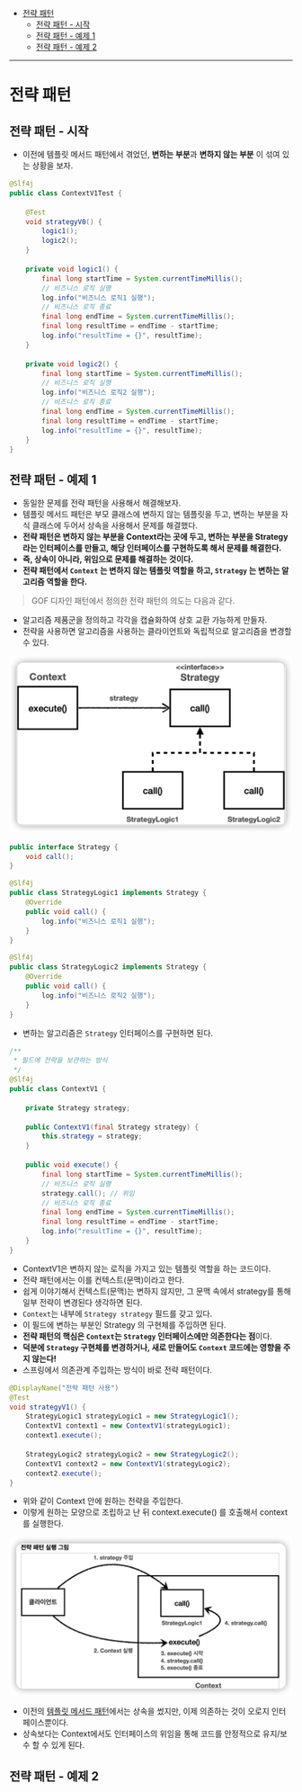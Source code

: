 - [전략 패턴](#전략-패턴)
  - [전략 패턴 - 시작](#전략-패턴---시작)
  - [전략 패턴 - 예제 1](#전략-패턴---예제-1)
  - [전략 패턴 - 예제 2](#전략-패턴---예제-2)

---

# 전략 패턴
## 전략 패턴 - 시작

- 이전에 템플릿 메서드 패턴에서 겪었던, **변하는 부분**과 **변하지 않는 부분** 이 섞여 있는 상황을 보자.

```java
@Slf4j
public class ContextV1Test {
    
    @Test
    void strategyV0() {
        logic1();
        logic2();
    }

    private void logic1() {
        final long startTime = System.currentTimeMillis();
        // 비즈니스 로직 실행
        log.info("비즈니스 로직1 실행");
        // 비즈니스 로직 종료
        final long endTime = System.currentTimeMillis();
        final long resultTime = endTime - startTime;
        log.info("resultTime = {}", resultTime);
    }

    private void logic2() {
        final long startTime = System.currentTimeMillis();
        // 비즈니스 로직 실행
        log.info("비즈니스 로직2 실행");
        // 비즈니스 로직 종료
        final long endTime = System.currentTimeMillis();
        final long resultTime = endTime - startTime;
        log.info("resultTime = {}", resultTime);
    }
}
```

## 전략 패턴 - 예제 1

- 동일한 문제를 전략 패턴을 사용해서 해결해보자.
- 템플릿 메서드 패턴은 부모 클래스에 변하지 않는 템플릿을 두고, 변하는 부분을 자식 클래스에 두어서 상속을 사용해서 문제를 해결했다.
- **전략 패턴은 변하지 않는 부분을 Context라는 곳에 두고, 변하는 부분을 Strategy라는 인터페이스를 만들고, 해당 인터페이스를 구현하도록 해서 문제를 해결한다.**
- **즉, 상속이 아니라, 위임으로 문제를 해결하는 것이다.**
- **전략 패턴에서 `Context` 는 변하지 않는 템플릿 역할을 하고, `Strategy` 는 변하는 알고리즘 역할을 한다.**


> GOF 디자인 패턴에서 정의한 전략 패턴의 의도는 다음과 같다.

- 알고리즘 제품군을 정의하고 각각을 캡슐화하여 상호 교환 가능하게 만들자.
- 전략을 사용하면 알고리즘을 사용하는 클라이언트와 독립적으로 알고리즘을 변경할 수 있다.

![](/images/2022-04-25-03-42-39.png)

```java
public interface Strategy {
    void call();
}
```

```java
@Slf4j
public class StrategyLogic1 implements Strategy {
    @Override
    public void call() {
        log.info("비즈니스 로직1 실행");
    }
}
```

```java
@Slf4j
public class StrategyLogic2 implements Strategy {
    @Override
    public void call() {
        log.info("비즈니스 로직2 실행");
    }
}
```

- 변하는 알고리즘은 `Strategy` 인터페이스를 구현하면 된다.

```java
/**
 * 필드에 전략을 보관하는 방식
 */
@Slf4j
public class ContextV1 {

    private Strategy strategy;

    public ContextV1(final Strategy strategy) {
        this.strategy = strategy;
    }

    public void execute() {
        final long startTime = System.currentTimeMillis();
        // 비즈니스 로직 실행
        strategy.call(); // 위임
        // 비즈니스 로직 종료
        final long endTime = System.currentTimeMillis();
        final long resultTime = endTime - startTime;
        log.info("resultTime = {}", resultTime);
    }
}
```

- ContextV1은 변하지 않는 로직을 가지고 있는 템플릿 역할을 하는 코드이다.
- 전략 패턴에서는 이를 컨텍스트(문맥)이라고 한다.
- 쉽게 이야기해서 컨텍스트(문맥)는 변하지 않지만, 그 문맥 속에서 strategy를 통해 일부 전략이 변경된다 생각하면 된다.
- `Context`는 내부에 `Strategy strategy` 필드를 갖고 있다.
- 이 필드에 변하는 부분인 Strategy 의 구현체를 주입하면 된다.
- **전략 패턴의 핵심은 `Context`는 `Strategy` 인터페이스에만 의존한다는 점**이다.
- **덕분에 `Strategy` 구현체를 변경하거나, 새로 만들어도 `Context` 코드에는 영향을 주지 않는다!**
- 스프링에서 의존관계 주입하는 방식이 바로 전략 패턴이다.

```java
@DisplayName("전략 패턴 사용")
@Test
void strategyV1() {
    StrategyLogic1 strategyLogic1 = new StrategyLogic1();
    ContextV1 context1 = new ContextV1(strategyLogic1);
    context1.execute();

    StrategyLogic2 strategyLogic2 = new StrategyLogic2();
    ContextV1 context2 = new ContextV1(strategyLogic2);
    context2.execute();
}
```

- 위와 같이 Context 안에 원하는 전략을 주입한다.
- 이렇게 원하는 모양으로 조립하고 난 뒤 context.execute() 를 호출해서 context를 실행한다.

![](/images/2022-04-25-03-55-13.png)

- 이전의 [템플릿 메서드 패턴](템플릿%20메서드%20패턴.md)에서는 상속을 썼지만, 이제 의존하는 것이 오로지 인터페이스뿐이다.
- 상속보다는 Context에서도 인터페이스의 위임을 통해 코드를 안정적으로 유지/보수 할 수 있게 된다.

## 전략 패턴 - 예제 2

